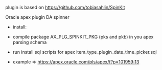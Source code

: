 plugin is based on https://github.com/tobiasahlin/SpinKit

Oracle apex plugin DA spinner
- install:
- compile package AX_PLG_SPINKIT_PKG (pks and pkb) in you apex parsing schema
- run install sql scripts for apex item_type_plugin_date_time_picker.sql

- example => https://apex.oracle.com/pls/apex/f?p=101959:13



